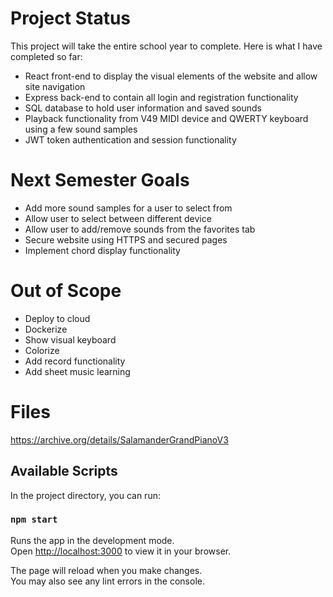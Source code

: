 # Project Status

This project will take the entire school year to complete. Here is what I have completed so far:

- React front-end to display the visual elements of the website and allow site navigation
- Express back-end to contain all login and registration functionality
- SQL database to hold user information and saved sounds
- Playback functionality from V49 MIDI device and QWERTY keyboard using a few sound samples
- JWT token authentication and session functionality

# Next Semester Goals

- Add more sound samples for a user to select from
- Allow user to select between different device
- Allow user to add/remove sounds from the favorites tab
- Secure website using HTTPS and secured pages
- Implement chord display functionality

# Out of Scope
- Deploy to cloud
- Dockerize
- Show visual keyboard
- Colorize
- Add record functionality
- Add sheet music learning

# Files
https://archive.org/details/SalamanderGrandPianoV3

## Available Scripts

In the project directory, you can run:

### `npm start`

Runs the app in the development mode.\
Open [http://localhost:3000](http://localhost:3000) to view it in your browser.

The page will reload when you make changes.\
You may also see any lint errors in the console.
